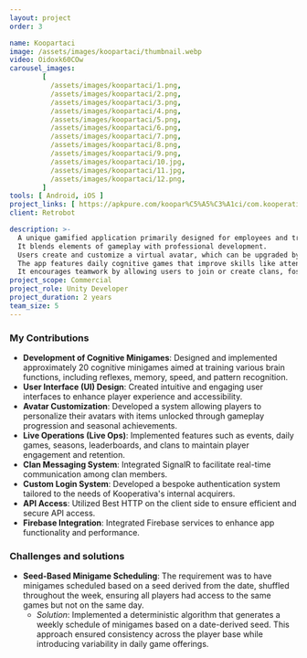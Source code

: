 ```yaml
---
layout: project
order: 3

name: Koopartaci
image: /assets/images/koopartaci/thumbnail.webp
video: Oidoxk60COw
carousel_images:
        [
          /assets/images/koopartaci/1.png,
          /assets/images/koopartaci/2.png,
          /assets/images/koopartaci/3.png,
          /assets/images/koopartaci/4.png,
          /assets/images/koopartaci/5.png,
          /assets/images/koopartaci/6.png,
          /assets/images/koopartaci/7.png,
          /assets/images/koopartaci/8.png,
          /assets/images/koopartaci/9.png,
          /assets/images/koopartaci/10.jpg,
          /assets/images/koopartaci/11.jpg,
          /assets/images/koopartaci/12.png,
        ]
tools: [ Android, iOS ]
project_links: [ https://apkpure.com/koopar%C5%A5%C3%A1ci/com.kooperativa.koopartaci ]
client: Retrobot

description: >-
  A unique gamified application primarily designed for employees and traders of Kooperativa Insurance. \n
  It blends elements of gameplay with professional development. 
  Users create and customize a virtual avatar, which can be upgraded by earning points through a variety of tasks and challenges.
  The app features daily cognitive games that improve skills like attention, memory, and speed, as well as quizzes on insurance knowledge, company trivia, and product education. \n
  It encourages teamwork by allowing users to join or create clans, fostering collaboration and competition for in-game and real-world rewards across game seasons.
project_scope: Commercial
project_role: Unity Developer
project_duration: 2 years
team_size: 5
---
```


### My Contributions

- **Development of Cognitive Minigames**: Designed and implemented approximately 20 cognitive minigames aimed at training various brain functions, including reflexes, memory, speed, and pattern recognition.​
- **User Interface (UI) Design**: Created intuitive and engaging user interfaces to enhance player experience and accessibility.
- **Avatar Customization**: Developed a system allowing players to personalize their avatars with items unlocked through gameplay progression and seasonal achievements.
- **Live Operations (Live Ops)**: Implemented features such as events, daily games, seasons, leaderboards, and clans to maintain player engagement and retention.
- **Clan Messaging System**: Integrated SignalR to facilitate real-time communication among clan members.
- **Custom Login System**: Developed a bespoke authentication system tailored to the needs of Kooperativa's internal acquirers.
- **API Access**: Utilized Best HTTP on the client side to ensure efficient and secure API access.
- **Firebase Integration**: Integrated Firebase services to enhance app functionality and performance.

### Challenges and solutions

- **Seed-Based Minigame Scheduling**: The requirement was to have minigames scheduled based on a seed derived from the date, shuffled throughout the week, ensuring all players had access to the same games but not on the same day.
  - _Solution_: Implemented a deterministic algorithm that generates a weekly schedule of minigames based on a date-derived seed. This approach ensured consistency across the player base while introducing variability in daily game offerings.​